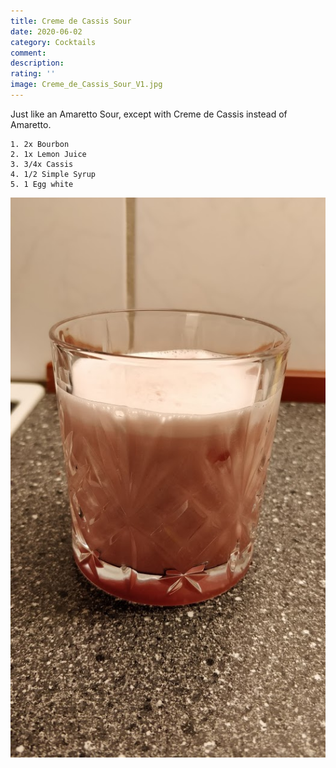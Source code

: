 ```yaml
---
title: Creme de Cassis Sour
date: 2020-06-02
category: Cocktails
comment: 
description: 
rating: ''
image: Creme_de_Cassis_Sour_V1.jpg 
---
```


Just like an Amaretto Sour, except with Creme de Cassis instead of Amaretto.

    1. 2x Bourbon
    2. 1x Lemon Juice
    3. 3/4x Cassis
    4. 1/2 Simple Syrup
    5. 1 Egg white
    
![Version 1][version1]
    
[version1]: Creme_de_Cassis_Sour_V1.jpg  